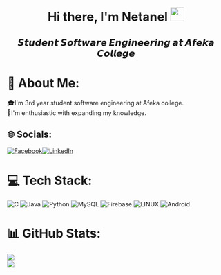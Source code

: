 <h1 align="center">Hi there, I'm Netanel</a> 
<img src="https://github.com/blackcater/blackcater/raw/main/images/Hi.gif" height="32"/></h1>
<h2 align="center">𝙎𝙩𝙪𝙙𝙚𝙣𝙩 𝙎𝙤𝙛𝙩𝙬𝙖𝙧𝙚 𝙀𝙣𝙜𝙞𝙣𝙚𝙚𝙧𝙞𝙣𝙜 𝙖𝙩 𝘼𝙛𝙚𝙠𝙖 𝘾𝙤𝙡𝙡𝙚𝙜𝙚</h2>

# 💫 About Me:
🎓I'm 3rd year student software engineering at Afeka college.<br>🤖I'm enthusiastic with expanding  my knowledge.<br>


## 🌐 Socials:
[![Facebook](https://img.shields.io/badge/Facebook-%231877F2.svg?logo=Facebook&logoColor=white)](https://www.facebook.com/netanelhabas)[![LinkedIn](https://img.shields.io/badge/LinkedIn-%230077B5.svg?logo=linkedin&logoColor=white)](https://www.linkedin.com/in/netanel-habas-9b1927233/) 

# 💻 Tech Stack:
![C](https://img.shields.io/badge/c-%2300599C.svg?style=for-the-badge&logo=c&logoColor=white) ![Java](https://img.shields.io/badge/java-%23ED8B00.svg?style=for-the-badge&logo=java&logoColor=white) ![Python](https://img.shields.io/badge/python-3670A0?style=for-the-badge&logo=python&logoColor=ffdd54) ![MySQL](https://img.shields.io/badge/mysql-%2300f.svg?style=for-the-badge&logo=mysql&logoColor=white) ![Firebase](https://img.shields.io/badge/Firebase-FF8A65?style=for-the-badge&logo=Firebase&logoColor=white)
 ![LINUX](https://img.shields.io/badge/Linux-FCC624?style=for-the-badge&logo=linux&logoColor=black)
 ![Android](https://img.shields.io/badge/android-00FF00?style=for-the-badge&logo=android&logoColor=white)

# 📊 GitHub Stats:
![](https://github-readme-stats.vercel.app/api/top-langs/?username=netanel97&theme=darcula&hide_border=false&include_all_commits=true&count_private=true&layout=compact)<br/>
![](https://github-readme-stats.vercel.app/api?username=Netanel&theme=darcula&hide_border=false&include_all_commits=true&count_private=true)<br/>

